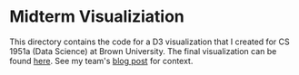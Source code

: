 # Midterm Visualiziation

This directory contains the code for a D3 visualization that I created for CS 1951a (Data Science) at Brown University. The final visualization can be found [here](https://rawgit.com/tylerdevlin/CS-1951A-project/master/midtermViz/code/index.html). See my team's [blog post](https://reviewingcr.wordpress.com) for context.